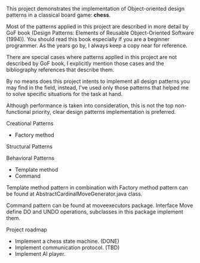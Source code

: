 This project demonstrates the implementation of Object-oriented design patterns in a classical board game: <b>chess</b>.

Most of the patterns applied in this project are described in more detail by GoF book (Design Patterns: Elements of Reusable Object-Oriented Software (1994)). You should read this book especially if you are a beginner programmer. As the years go by, I always keep a copy near for reference.

There are special cases where patterns applied in this project are not described by GoF book, I explicitly mention those cases and the bibliography references that describe them.

By no means does this project intents to implement all design patterns you may find in the field, instead, I've used only those patterns that helped me to solve specific situations for the task at hand.

Although performance is taken into consideration, this is not the top non-functional priority, clear design patterns implementation is preferred.

Creational Patterns
- Factory method
  
 Structural Patterns
 
 Behavioral Patterns
- Template method
- Command

Template method pattern in combination with Factory method pattern can be found at AbstractCardinalMoveGenerator.java class. 

Command pattern can be found at moveexecutors package. Interface Move define DO and UNDO operations, subclasses in this package implement them.

Project roadmap
- Implement a chess state machine. (DONE)
- Implement communication protocol. (TBD)
- Implement AI player.



